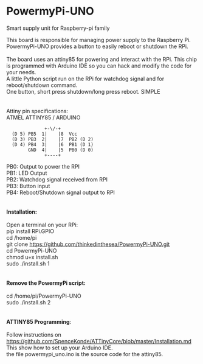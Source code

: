 # PowermyPi-UNO
Smart supply unit for Raspberry-pi family

This board is responsible for managing power supply to the Raspberry Pi.<br/>
PowermyPi-UNO provides a button to easily reboot or shutdown the RPi.<br/><br/>
The board uses an attiny85 for powering and interact with the RPi. This chip is programmed with Arduino IDE so you can hack and modify the code for your needs.<br/>
A little Python script run on the RPi for watchdog signal and for reboot/shutdown command.<br/>
One button, short press shutdown/long press reboot. SIMPLE<br/>
<br/><br/>
Attiny pin specifications:<br/>
 ATMEL ATTINY85 / ARDUINO<br/>

                  +-\/-+
      (D 5) PB5  1|    |8  Vcc
      (D 3) PB3  2|    |7  PB2 (D 2)
      (D 4) PB4  3|    |6  PB1 (D 1) 
            GND  4|    |5  PB0 (D 0)
                  +----+
PB0: Output to power the RPI<br/>
PB1: LED Output<br/>
PB2: Watchdog signal received from RPI<br/>
PB3: Button input<br/>
PB4: Reboot/Shutdown signal output to RPI<br/>
<br/><br/>
**Installation:**<br/><br/>
Open a terminal on your RPi:<br/>
pip install RPi.GPIO<br/>
cd /home/pi<br/>
git clone https://github.com/thinkedinthesea/PowermyPi-UNO.git<br/>
cd PowermyPi-UNO<br/>
chmod u+x install.sh<br/>
sudo ./install.sh 1<br/><br/><br/>
**Remove the PowermyPi script:**<br/><br/>
cd /home/pi/PowermyPi-UNO<br/>
sudo ./install.sh 2<br/><br/><br/>
**ATTINY85 Programming**:<br/><br/>
Follow instructions on https://github.com/SpenceKonde/ATTinyCore/blob/master/Installation.md<br/>
This show how to set up your Arduino IDE.<br/>
the file powermypi_uno.ino is the source code for the attiny85.
